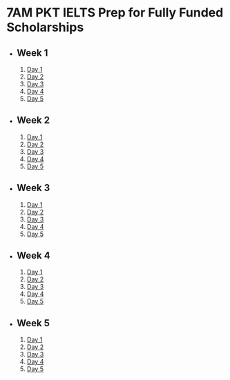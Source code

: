 # 7AM PKT IELTS Prep for Fully Funded Scholarships

- ## Week 1

   1. [Day 1](https://www.facebook.com/iCodeguru/videos/909507091292244)
   2. [Day 2](https://www.facebook.com/iCodeguru/videos/572318618866939)
   3. [Day 3](https://www.facebook.com/iCodeguru/videos/1521381969263940)
   4. [Day 4](https://www.facebook.com/watch/?v=1307494136953248)
   5. [Day 5](https://www.facebook.com/iCodeguru/videos/1643299029948283)

- ## Week 2

   1. [Day 1](https://www.facebook.com/watch/?v=1349206082671525)
   2. [Day 2](https://www.facebook.com/watch/?v=27873152508965979)
   3. [Day 3](https://www.facebook.com/watch/?v=980199694080716)
   4. [Day 4](https://www.facebook.com/watch/?v=1260218261926852)
   5. [Day 5](https://www.facebook.com/watch/?v=1518313678866651)

- ## Week 3

   1. [Day 1](https://www.facebook.com/watch/?v=410847058684178)
   2. [Day 2](https://www.facebook.com/watch/?v=564380606367036)
   3. [Day 3](https://www.facebook.com/watch/?v=514032244995285)
   4. [Day 4](https://www.facebook.com/watch/?v=626418429825133)
   5. [Day 5](https://www.facebook.com/watch/?v=845000964309726)

- ## Week 4

   1. [Day 1](https://www.facebook.com/watch/?v=1128671362256240)
   2. [Day 2](https://www.facebook.com/watch/?v=1286794619233664)
   3. [Day 3](https://www.facebook.com/watch/?v=972143741473687)
   4. [Day 4](https://www.facebook.com/watch/?v=902711928700031)
   5. [Day 5](https://www.facebook.com/watch/?v=1554041451975604)

- ## Week 5

   1. [Day 1](https://www.facebook.com/watch/?v=3885552091665911)
   2. [Day 2](https://www.facebook.com/iCodeguru/videos/1122946952952870)
   3. [Day 3](https://www.facebook.com/iCodeguru/videos/2929746883843092)
   4. [Day 4](https://www.facebook.com/iCodeguru/videos/2101605330270554)
   5. [Day 5](https://www.facebook.com/iCodeguru/videos/1062353705575655)

<!-- - ## Week 6

   1. [Day 1](https://www.facebook.com/iCodeguru/videos/875063237919848)
   2. [Day 2](https://www.facebook.com/iCodeguru/videos/1609389396614261)
   3. [Day 3](https://www.facebook.com/iCodeguru/videos/1095002738992360)
   4. [Day 4](https://www.facebook.com/iCodeguru/videos/619013137163036)
   5. [Day 5]() -->

<!-- - ## Week 

   1. [Day 1]()
   2. [Day 2]()
   3. [Day 3]()
   4. [Day 4]()
   5. [Day 5]() -->